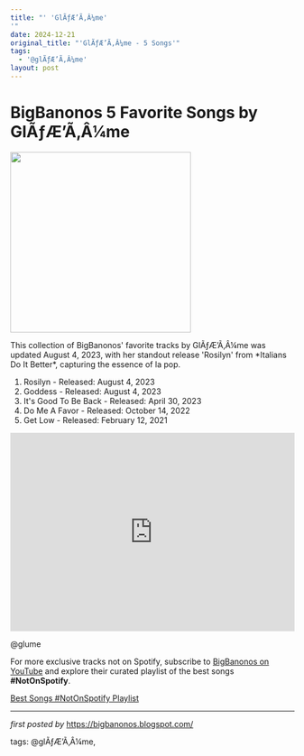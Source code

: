 ```yaml
---
title: "' 'GlÃƒÆ’Ã‚Â¼me'
'"
date: 2024-12-21
original_title: "'GlÃƒÆ’Ã‚Â¼me - 5 Songs'"
tags:
  - '@glÃƒÆ’Ã‚Â¼me'
layout: post
---
```

<h1>BigBanonos 5 Favorite Songs by GlÃƒÆ’Ã‚Â¼me</h1>
<div class="separator"><a href="https://images.squarespace-cdn.com/content/v1/57d98bff893fc04dfae10bd5/1619731596967-6N8O8F2WGXB0LF2XUE6Q/Glume+WMF+Cameron+Murray_the_Roses.jpg" ><img alt="" border="0" data-original-height="1366" data-original-width="2048" src="https://images.squarespace-cdn.com/content/v1/57d98bff893fc04dfae10bd5/1619731596967-6N8O8F2WGXB0LF2XUE6Q/Glume+WMF+Cameron+Murray_the_Roses.jpg" width="320" /></a></div>
<p>This collection of BigBanonos' favorite tracks by GlÃƒÆ’Ã‚Â¼me was updated August 4, 2023, with her standout release 'Rosilyn' from *Italians Do It Better*, capturing the essence of la pop.</p> <ol> <li>Rosilyn - Released: August 4, 2023</li> <li>Goddess - Released: August 4, 2023</li> <li>It's Good To Be Back - Released: April 30, 2023</li> <li>Do Me A Favor - Released: October 14, 2022</li> <li>Get Low - Released: February 12, 2021</li>
</ol> <div> <iframe allow="autoplay; clipboard-write; encrypted-media; fullscreen; picture-in-picture" allowfullscreen="" frameborder="0" height="352" loading="lazy" src="https://open.spotify.com/embed/playlist/4FPXkMrzTNvhAxBu9eQJBa?utm_source=generator" width="100%"></iframe>
</div> <!--Tags-->
<p>@glume</p>


<!--Subscribe and Playlist Links-->
<div>
    <p>For more exclusive tracks not on Spotify, subscribe to <a href="https://www.youtube.com/@BigBanonos" target="_blank">BigBanonos on YouTube</a> and explore their curated playlist of the best songs <strong>#NotOnSpotify</strong>.</p>
    <p><a href="https://www.youtube.com/playlist?list=PLtuNtuTatqI0kFahUCbtbfenC_ET5O_tr" target="_blank">Best Songs #NotOnSpotify Playlist<br /></a></p></div>

<hr />

<p><em>first posted by</em> <a href="https://bigbanonos.blogspot.com/" rel="noopener" target="_new">https://bigbanonos.blogspot.com/</a></p>

<p>tags: @glÃƒÆ’Ã‚Â¼me,</p>
